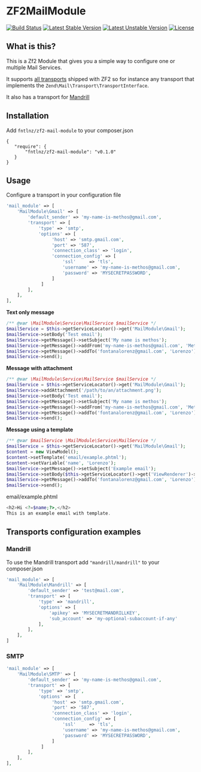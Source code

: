 # ZF2MailModule
[![Build Status](https://travis-ci.org/fntlnz/zf2-mail-module.svg?branch=develop)](https://travis-ci.org/fntlnz/zf2-mail-module) [![Latest Stable Version](https://poser.pugx.org/fntlnz/zf2-mail-module/v/stable.svg)](https://packagist.org/packages/fntlnz/zf2-mail-module) [![Latest Unstable Version](https://poser.pugx.org/fntlnz/zf2-mail-module/v/unstable.svg)](https://packagist.org/packages/fntlnz/zf2-mail-module) [![License](https://poser.pugx.org/fntlnz/zf2-mail-module/license.svg)](https://packagist.org/packages/fntlnz/zf2-mail-module)

## What is this?
This is a Zf2 Module that gives you a simple way to configure one or multiple Mail Services.

It supports [all transports](https://github.com/zendframework/zf2/tree/master/library/Zend/Mail/Transport) shipped with ZF2
so for instance any transport that implements the `Zend\Mail\Transport\TransportInterface`.

It also has a transport for [Mandrill](http://mandrill.com)

## Installation

Add `fntlnz/zf2-mail-module` to your composer.json
```
{
   "require": {
       "fntlnz/zf2-mail-module": "v0.1.0"
   }
}
```

## Usage

Configure a transport in your configuration file


```php
'mail_module' => [
    'MailModule\Gmail' => [
        'default_sender' => 'my-name-is-methos@gmail.com',
        'transport' => [
            'type' => 'smtp',
            'options' => [
                 'host' => 'smtp.gmail.com',
                 'port' => '587',
                 'connection_class' => 'login',
                 'connection_config' => [
                     'ssl'     => 'tls',
                     'username' => 'my-name-is-methos@gmail.com',
                     'password' => 'MYSECRETPASSWORD',
                 ]
             ]
        ],
    ],
],
```

**Text only message**

```php
/** @var \MailModule\Service\MailService $mailService */
$mailService = $this->getServiceLocator()->get('MailModule\Gmail');
$mailService->setBody('Test email');
$mailService->getMessage()->setSubject('My name is methos');
$mailService->getMessage()->addFrom('my-name-is-methos@gmail.com', 'Methos');
$mailService->getMessage()->addTo('fontanalorenz@gmail.com', 'Lorenzo');
$mailService->send();
```

**Message with attachment**

```php
/** @var \MailModule\Service\MailService $mailService */
$mailService = $this->getServiceLocator()->get('MailModule\Gmail');
$mailService->addAttachment('/path/to/an/attachment.png');
$mailService->setBody('Test email');
$mailService->getMessage()->setSubject('My name is methos');
$mailService->getMessage()->addFrom('my-name-is-methos@gmail.com', 'Methos');
$mailService->getMessage()->addTo('fontanalorenz@gmail.com', 'Lorenzo');
$mailService->send();
```

**Message using a template**

```php
/** @var $mailService \MailModule\Service\MailService */
$mailService = $this->getServiceLocator()->get('MailModule\Gmail');
$content = new ViewModel();
$content->setTemplate('email/example.phtml');
$content->setVariable('name', 'Lorenzo');
$mailService->getMessage()->setSubject('Example email');
$mailService->setBody($this->getServiceLocator()->get('ViewRenderer')->render($content));
$mailService->getMessage()->addTo('fontanalorenz@gmail.com', 'Lorenzo');
$mailService->send();
```

email/example.phtml
```php
<h2>Hi <?=$name;?>,</h2>
This is an example email with template.
```

## Transports configuration examples

### Mandrill
To use the Mandrill transport add  `"mandrill/mandrill"` to your composer.json
```php
'mail_module' => [
    'MailModule\Mandrill' => [
        'default_sender' => 'test@mail.com',
        'transport' => [
            'type' => 'mandrill',
            'options' => [
                'apikey' => 'MYSECRETMANDRILLKEY',
                'sub_account' => 'my-optional-subaccount-if-any'
            ],
        ],
    ],
]
```

### SMTP

```php
'mail_module' => [
    'MailModule\SMTP' => [
        'default_sender' => 'my-name-is-methos@gmail.com',
        'transport' => [
            'type' => 'smtp',
            'options' => [
                 'host' => 'smtp.gmail.com',
                 'port' => '587',
                 'connection_class' => 'login',
                 'connection_config' => [
                     'ssl'     => 'tls',
                     'username' => 'my-name-is-methos@gmail.com',
                     'password' => 'MYSECRETPASSWORD',
                 ]
             ]
        ],
    ],
],
```
